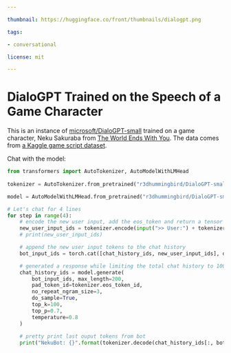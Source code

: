 ```yaml
---

thumbnail: https://huggingface.co/front/thumbnails/dialogpt.png

tags:

- conversational

license: mit

---
```


# DialoGPT Trained on the Speech of a Game Character

This is an instance of [microsoft/DialoGPT-small](https://huggingface.co/microsoft/DialoGPT-small) trained on a game character, Neku Sakuraba from [The World Ends With You](https://en.wikipedia.org/wiki/The_World_Ends_with_You). The data comes from [a Kaggle game script dataset](https://www.kaggle.com/ruolinzheng/twewy-game-script).

Chat with the model:

```python
from transformers import AutoTokenizer, AutoModelWithLMHead
  
tokenizer = AutoTokenizer.from_pretrained("r3dhummingbird/DialoGPT-small-neku")

model = AutoModelWithLMHead.from_pretrained("r3dhummingbird/DialoGPT-small-neku")

# Let's chat for 4 lines
for step in range(4):
    # encode the new user input, add the eos_token and return a tensor in Pytorch
    new_user_input_ids = tokenizer.encode(input(">> User:") + tokenizer.eos_token, return_tensors='pt')
    # print(new_user_input_ids)

    # append the new user input tokens to the chat history
    bot_input_ids = torch.cat([chat_history_ids, new_user_input_ids], dim=-1) if step > 0 else new_user_input_ids

    # generated a response while limiting the total chat history to 1000 tokens, 
    chat_history_ids = model.generate(
        bot_input_ids, max_length=200,
        pad_token_id=tokenizer.eos_token_id,  
        no_repeat_ngram_size=3,       
        do_sample=True, 
        top_k=100, 
        top_p=0.7,
        temperature=0.8
    )
    
    # pretty print last ouput tokens from bot
    print("NekuBot: {}".format(tokenizer.decode(chat_history_ids[:, bot_input_ids.shape[-1]:][0], skip_special_tokens=True)))
```